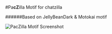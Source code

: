#Pa**cZ**illa Motif for chatzilla


######Based on JellyBeanDark & Motokai motif

![PacZilla Motif Screenshot](https://malzo.com/i/2017/10/15/940.png)
